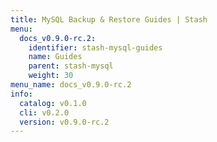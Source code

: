 ```yaml
---
title: MySQL Backup & Restore Guides | Stash
menu:
  docs_v0.9.0-rc.2:
    identifier: stash-mysql-guides
    name: Guides
    parent: stash-mysql
    weight: 30
menu_name: docs_v0.9.0-rc.2
info:
  catalog: v0.1.0
  cli: v0.2.0
  version: v0.9.0-rc.2
---
```


